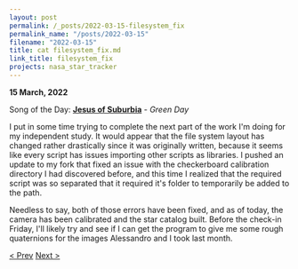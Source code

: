 ```yaml
---
layout: post
permalink: /_posts/2022-03-15-filesystem_fix
permalink_name: "/posts/2022-03-15"
filename: "2022-03-15"
title: cat filesystem_fix.md
link_title: filesystem_fix
projects: nasa_star_tracker
---
```

**15 March, 2022**

Song of the Day: [**Jesus of Suburbia**](https://youtu.be/lPLvBO_2Gn0) - *Green Day*

I put in some time trying to complete the next part of the work I'm doing for my independent study. It would appear that the file system layout has changed rather drastically since it was originally written, because it seems like every script has issues importing other scripts as libraries. I pushed an update to my fork that fixed an issue with the checkerboard calibration directory I had discovered before, and this time I realized that the required script was so separated that it required it's folder to temporarily be added to the path.

Needless to say, both of those errors have been fixed, and as of today, the camera has been calibrated and the star catalog built. Before the check-in Friday, I'll likely try and see if I can get the program to give me some rough quaternions for the images Alessandro and I took last month.

[< Prev](/_posts/2022-03-14-metadata)    [Next >](/all_caught_up)
